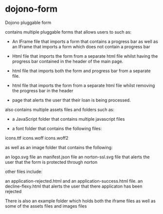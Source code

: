 # dojono-form
Dojono pluggable form

contains multiple pluggable forms that allows users to such as: 

- An IFrame file that imports a form that contains a progress bar as well as an IFrame that imports a form which does not contain a progress bar    

- Html file that imports the form from a separate html file whilst having the progress bar contained in the header of the main page. 
 
- html file that imports both the form and progress bar from a separate file.

- html file that imports the form from a separate html file whilst removing the progress bar in the header

- page that alerts the user that their loan is being processed.

also contains multiple assets files and folders such as:

- a JavaScript folder that contains multiple javascript files

- a font folder that contains the following files:

icons.ttf
icons.woff
icons.woff2

as well as an image folder that contains the following:

an logo.svg file
an manifest.json file
an norton-ssl.svg file that alerts the user that the form is protected through norton

other files include:

an application-rejected.html and an application-success.html file.
an decline-flexy.html that alerts the user that there applicaton has been rejected

There is also an example folder which holds both the iframe files as well as some of the assets files and images files
